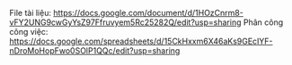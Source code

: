 File tài liệu: https://docs.google.com/document/d/1HOzCnrm8-vFY2UNG9cwGyYsZ97Ffruvyem5Rc25282Q/edit?usp=sharing
Phân công công việc: https://docs.google.com/spreadsheets/d/15CkHxxm6X46aKs9GEcIYF-nDroMoHopFwo0SOlP1QQc/edit?usp=sharing
